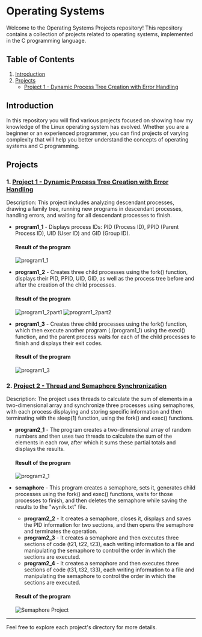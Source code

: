 # Operating Systems

Welcome to the Operating Systems Projects repository! This repository contains a collection of projects related to operating systems, implemented in the C programming language.

## Table of Contents

1. [Introduction](#introduction)
2. [Projects](#projects)
   - [Project 1 - Dynamic Process Tree Creation with Error Handling](#project1)

## Introduction

In this repository you will find various projects focused on showing how my knowledge of the Linux operating system has evolved. Whether you are a beginner or an experienced programmer, you can find projects of varying complexity that will help you better understand the concepts of operating systems and C programming.

## Projects

<a name="project1"></a>
### 1. [Project 1 - Dynamic Process Tree Creation with Error Handling](https://github.com/SebastianSlezak/Operating-systems/tree/main/Project%201%20-%20Dynamic%20Process%20Tree%20Creation%20with%20Error%20Handling)
   Description: This project includes analyzing descendant processes, drawing a family tree, running new programs in descendant processes, handling errors, and waiting for all descendant processes to finish.

   - **program1_1** - Displays process IDs: PID (Process ID), PPID (Parent Process ID), UID (User ID) and GID (Group ID).
     
     #### Result of the program
     ![program1_1](https://github.com/SebastianSlezak/Operating-systems/assets/41953849/09a264c9-a282-4691-b5fb-c56a85f5bd5a)
     
   - **program1_2** - Creates three child processes using the fork() function, displays their PID, PPID, UID, GID, as well as the process tree before and after the creation of the child processes.
     
     #### Result of the program
     ![program1_2part1](https://github.com/SebastianSlezak/Operating-systems/assets/41953849/a32117c1-b015-41a6-897e-cc244e37c86f)
     ![program1_2part2](https://github.com/SebastianSlezak/Operating-systems/assets/41953849/efe88b95-6f38-40e5-8c7f-7d1506fd11e4)
     
   - **program1_3** - Creates three child processes using the fork() function, which then execute another program (./program1_1) using the execl() function, and the parent process waits for each of the child                            processes to finish and displays their exit codes.
     
     #### Result of the program
     ![program1_3](https://github.com/SebastianSlezak/Operating-systems/assets/41953849/c51d87c6-bd04-468d-bbc9-9ce250471918)

### 2. [Project 2 - Thread and Semaphore Synchronization](https://github.com/SebastianSlezak/Operating-systems/tree/main/Project%202%20-%20Thread%20and%20Semaphore%20Synchronization)
   Description: The project uses threads to calculate the sum of elements in a two-dimensional array and synchronize three processes using semaphores, with each process displaying and storing specific information    and then terminating with the sleep(1) function, using the fork() and exec() functions.

   - **program2_1** - The program creates a two-dimensional array of random numbers and then uses two threads to calculate the sum of the elements in each row, after which it sums these partial totals and                               displays the results.

     #### Result of the program
     ![program2_1](https://github.com/SebastianSlezak/Operating-systems/assets/41953849/95b7a29b-a11e-4eae-8c52-2646c70092d7)

   - **semaphore** - This program creates a semaphore, sets it, generates child processes using the fork() and exec() functions, waits for those processes to finish, and then deletes the semaphore while saving                         the results to the "wynik.txt" file.
      - **program2_2** - It creates a semaphore, closes it, displays and saves the PID information for two sections, and then opens the semaphore and terminates the operation.
      - **program2_3** - It creates a semaphore and then executes three sections of code (t21, t22, t23), each writing information to a file and manipulating the semaphore to control the order in which the                                 sections are executed.
      - **program2_4** - It creates a semaphore and then executes three sections of code (t31, t32, t33), each writing information to a file and manipulating the semaphore to control the order in which the                                 sections are executed.

      #### Result of the program
      ![Semaphore Project](https://github.com/SebastianSlezak/Operating-systems/assets/41953849/c3ad148a-b98a-43a5-815f-b917afa17917)

* * *
Feel free to explore each project's directory for more details.
